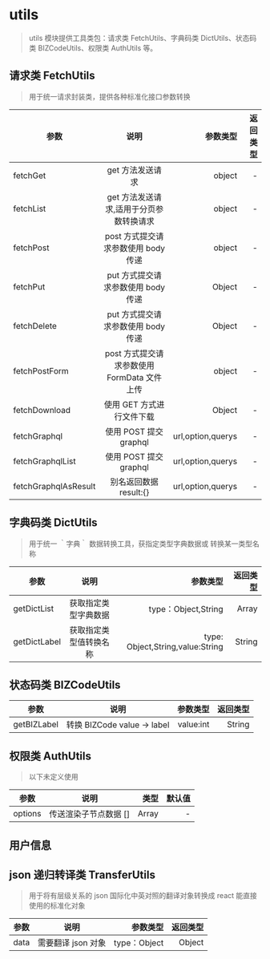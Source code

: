 # utils

> utils 模块提供工具类包：请求类 FetchUtils、字典码类 DictUtils、状态码类 BIZCodeUtils、权限类 AuthUtils 等。

## 请求类 FetchUtils

> 用于统一请求封装类，提供各种标准化接口参数转换

| 参数                 |                    说明                     |          参数类型 | 返回类型 |
| -------------------- | :-----------------------------------------: | ----------------: | -------: |
| fetchGet             |              get 方法发送请求               |            object |        - |
| fetchList            |   get 方法发送请求,适用于分页参数转换请求   |            object |        - |
| fetchPost            |     post 方式提交请求参数使用 body 传递     |            object |        - |
| fetchPut             |     put 方式提交请求参数使用 body 传递      |            Object |        - |
| fetchDelete          |     put 方式提交请求参数使用 body 传递      |            Object |        - |
| fetchPostForm        | post 方式提交请求参数使用 FormData 文件上传 |            object |        - |
| fetchDownload        |          使用 GET 方式进行文件下载          |            Object |        - |
| fetchGraphql         |           使用 POST 提交 graphql            | url,option,querys |        - |
| fetchGraphqlList     |           使用 POST 提交 graphql            | url,option,querys |        - |
| fetchGraphqlAsResult |           别名返回数据 result:{}            | url,option,querys |        - |

## 字典码类 DictUtils

> 用于统一 ｀字典｀ 数据转换工具，获指定类型字典数据或 转换某一类型名称

| 参数         |          说明          |                         参数类型 | 返回类型 |
| ------------ | :--------------------: | -------------------------------: | -------: |
| getDictList  |  获取指定类型字典数据  |              type：Object,String |    Array |
| getDictLabel | 获取指定类型值转换名称 | type: Object,String,value:String |   String |

## 状态码类 BIZCodeUtils

| 参数        |            说明             |  参数类型 | 返回类型 |
| ----------- | :-------------------------: | --------: | -------: |
| getBIZLabel | 转换 BIZCode value -> label | value:int |   String |

## 权限类 AuthUtils

> 以下未定义使用

| 参数    |         说明          |  类型 | 默认值 |
| ------- | :-------------------: | ----: | -----: |
| options | 传送渲染子节点数据 [] | Array |      - |

## 用户信息

## json 递归转译类 TransferUtils

> 用于将有层级关系的 json 国际化中英对照的翻译对象转换成 react 能直接使用的标准化对象

| 参数 |        说明        |     参数类型 | 返回类型 |
| ---- | :----------------: | -----------: | -------: |
| data | 需要翻译 json 对象 | type：Object |   Object |
